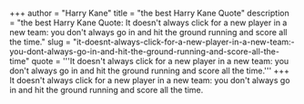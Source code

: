 +++
author = "Harry Kane"
title = "the best Harry Kane Quote"
description = "the best Harry Kane Quote: It doesn't always click for a new player in a new team: you don't always go in and hit the ground running and score all the time."
slug = "it-doesnt-always-click-for-a-new-player-in-a-new-team:-you-dont-always-go-in-and-hit-the-ground-running-and-score-all-the-time"
quote = '''It doesn't always click for a new player in a new team: you don't always go in and hit the ground running and score all the time.'''
+++
It doesn't always click for a new player in a new team: you don't always go in and hit the ground running and score all the time.
